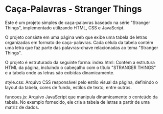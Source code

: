# Caça-Palavras - Stranger Things
Este é um projeto simples de caça-palavras baseado na série "Stranger Things", implementado utilizando HTML, CSS e JavaScript.

O projeto consiste em uma página web que exibe uma tabela de letras organizadas em formato de caça-palavras. Cada célula da tabela contém uma letra que faz parte das palavras-chave relacionadas ao tema "Stranger Things".

O projeto é estruturado da seguinte forma:
index.html: Contém a estrutura HTML da página, incluindo o cabeçalho com o título "STRANGER THINGS" e a tabela onde as letras são exibidas dinamicamente.

style.css: Arquivo CSS responsável pelo estilo visual da página, definindo o layout da tabela, cores de fundo, estilos de texto, entre outros.

funcoes.js: Arquivo JavaScript que manipula dinamicamente o conteúdo da tabela. No exemplo fornecido, ele cria a tabela de letras a partir de uma matriz de dados.
